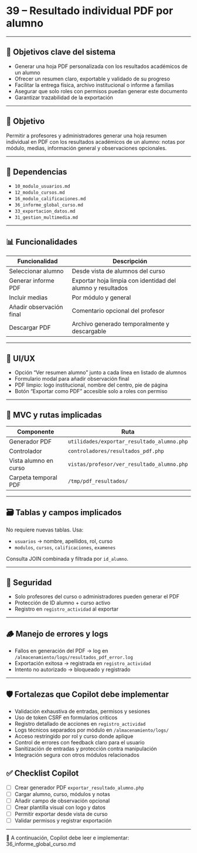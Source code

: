 # 39 – Resultado individual PDF por alumno

---

## 🎯 Objetivos clave del sistema

- Generar una hoja PDF personalizada con los resultados académicos de un alumno  
- Ofrecer un resumen claro, exportable y validado de su progreso  
- Facilitar la entrega física, archivo institucional o informe a familias  
- Asegurar que solo roles con permisos puedan generar este documento  
- Garantizar trazabilidad de la exportación  

---

## 🧭 Objetivo

Permitir a profesores y administradores generar una hoja resumen individual en PDF con los resultados académicos de un alumno: notas por módulo, medias, información general y observaciones opcionales.

---

## 🔗 Dependencias

- `10_modulo_usuarios.md`
- `12_modulo_cursos.md`
- `16_modulo_calificaciones.md`
- `36_informe_global_curso.md`
- `33_exportacion_datos.md`
- `31_gestion_multimedia.md`

---

## 📊 Funcionalidades

| Funcionalidad              | Descripción                                                    |
|----------------------------|----------------------------------------------------------------|
| Seleccionar alumno         | Desde vista de alumnos del curso                              |
| Generar informe PDF        | Exportar hoja limpia con identidad del alumno y resultados     |
| Incluir medias             | Por módulo y general                                           |
| Añadir observación final   | Comentario opcional del profesor                               |
| Descargar PDF              | Archivo generado temporalmente y descargable                   |

---

## 🧪 UI/UX

- Opción “Ver resumen alumno” junto a cada línea en listado de alumnos  
- Formulario modal para añadir observación final  
- PDF limpio: logo institucional, nombre del centro, pie de página  
- Botón “Exportar como PDF” accesible solo a roles con permiso  

---

## 🧱 MVC y rutas implicadas

| Componente             | Ruta                                           |
|------------------------|------------------------------------------------|
| Generador PDF          | `utilidades/exportar_resultado_alumno.php`    |
| Controlador            | `controladores/resultados_pdf.php`            |
| Vista alumno en curso  | `vistas/profesor/ver_resultado_alumno.php`    |
| Carpeta temporal PDF   | `/tmp/pdf_resultados/`                         |

---

## 🗃️ Tablas y campos implicados

No requiere nuevas tablas. Usa:

- `usuarios` → nombre, apellidos, rol, curso  
- `modulos`, `cursos`, `calificaciones`, `examenes`  

Consulta JOIN combinada y filtrada por `id_alumno`.

---

## 🔐 Seguridad

- Solo profesores del curso o administradores pueden generar el PDF  
- Protección de ID alumno + curso activo  
- Registro en `registro_actividad` al exportar  

---

## 🪵 Manejo de errores y logs

- Fallos en generación del PDF → log en `/almacenamiento/logs/resultados_pdf_error.log`  
- Exportación exitosa → registrada en `registro_actividad`  
- Intento no autorizado → bloqueado y registrado  

---

## 🛡️ Fortalezas que Copilot debe implementar

- Validación exhaustiva de entradas, permisos y sesiones
- Uso de token CSRF en formularios críticos
- Registro detallado de acciones en `registro_actividad`
- Logs técnicos separados por módulo en `/almacenamiento/logs/`
- Acceso restringido por rol y curso donde aplique
- Control de errores con feedback claro para el usuario
- Sanitización de entradas y protección contra manipulación
- Integración segura con otros módulos relacionados


## ✅ Checklist Copilot

- [ ] Crear generador PDF `exportar_resultado_alumno.php`  
- [ ] Cargar alumno, curso, módulos y notas  
- [ ] Añadir campo de observación opcional  
- [ ] Crear plantilla visual con logo y datos  
- [ ] Permitir exportar desde vista de curso  
- [ ] Validar permisos y registrar exportación  

---

📌 A continuación, Copilot debe leer e implementar: 36_informe_global_curso.md
